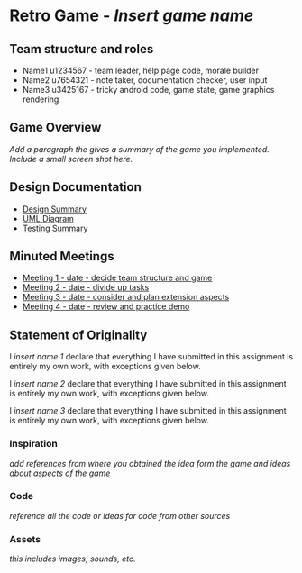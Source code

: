 # Retro Game - _Insert game name_

## Team structure and roles 
+ Name1 u1234567 - team leader, help page code, morale builder
+ Name2 u7654321 - note taker, documentation checker, user input
+ Name3 u3425167 - tricky android code, game state, game graphics rendering

## Game Overview 

_Add a paragraph the gives a summary of the game you implemented. Include a small screen shot here._

## Design Documentation 
+ [Design Summary](designsummary)
+ [UML Diagram](umldiagram)
+ [Testing Summary](testingsummary)

## Minuted Meetings
+ [Meeting 1 - date - decide team structure and game](meeting1)
+ [Meeting 2 - date - divide up tasks](meeting2)
+ [Meeting 3 - date - consider and plan extension aspects](meeting3)
+ [Meeting 4 - date - review and practice demo](meeting4)

## Statement of Originality

I _insert name 1_ declare that everything I have submitted in this
assignment is entirely my own work, with exceptions given below.

I _insert name 2_ declare that everything I have submitted in this
assignment is entirely my own work, with exceptions given below.

I _insert name 3_ declare that everything I have submitted in this
assignment is entirely my own work, with exceptions given below.

### Inspiration

_add references from where you obtained the idea form the game and ideas about aspects of the game_

### Code

_reference all the code or ideas for code from other sources_

### Assets 

_this includes images, sounds, etc._

